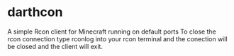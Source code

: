 # darthcon
A simple Rcon client for Minecraft running on default ports
To close the rcon connection type rconlog into your rcon terminal and the conection will be closed and the client will exit.
